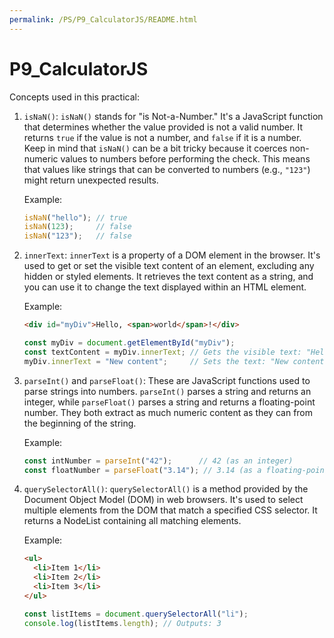 ```yaml
---
permalink: /PS/P9_CalculatorJS/README.html
---
```


# P9_CalculatorJS

Concepts used in this practical:

1. `isNaN()`:
   `isNaN()` stands for "is Not-a-Number." It's a JavaScript function that determines whether the value provided is not a valid number. It returns `true` if the value is not a number, and `false` if it is a number. Keep in mind that `isNaN()` can be a bit tricky because it coerces non-numeric values to numbers before performing the check. This means that values like strings that can be converted to numbers (e.g., `"123"`) might return unexpected results.

   Example:
   ```javascript
   isNaN("hello"); // true
   isNaN(123);     // false
   isNaN("123");   // false
   ```

2. `innerText`:
   `innerText` is a property of a DOM element in the browser. It's used to get or set the visible text content of an element, excluding any hidden or styled elements. It retrieves the text content as a string, and you can use it to change the text displayed within an HTML element.

   Example:
   ```html
   <div id="myDiv">Hello, <span>world</span>!</div>
   ```
   ```javascript
   const myDiv = document.getElementById("myDiv");
   const textContent = myDiv.innerText; // Gets the visible text: "Hello, world!"
   myDiv.innerText = "New content";     // Sets the text: "New content"
   ```

3. `parseInt()` and `parseFloat()`:
   These are JavaScript functions used to parse strings into numbers. `parseInt()` parses a string and returns an integer, while `parseFloat()` parses a string and returns a floating-point number. They both extract as much numeric content as they can from the beginning of the string.

   Example:
   ```javascript
   const intNumber = parseInt("42");      // 42 (as an integer)
   const floatNumber = parseFloat("3.14"); // 3.14 (as a floating-point number)
   ```

4. `querySelectorAll()`:
   `querySelectorAll()` is a method provided by the Document Object Model (DOM) in web browsers. It's used to select multiple elements from the DOM that match a specified CSS selector. It returns a NodeList containing all matching elements.

   Example:
   ```html
   <ul>
     <li>Item 1</li>
     <li>Item 2</li>
     <li>Item 3</li>
   </ul>
   ```
   ```javascript
   const listItems = document.querySelectorAll("li");
   console.log(listItems.length); // Outputs: 3
   ```